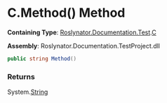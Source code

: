 # C\.Method\(\) Method

**Containing Type**: [Roslynator.Documentation.Test](../../README.md)\.[C](../README.md)

**Assembly**: Roslynator\.Documentation\.TestProject\.dll

```csharp
public string Method()
```

### Returns

System\.[String](https://docs.microsoft.com/en-us/dotnet/api/system.string)

